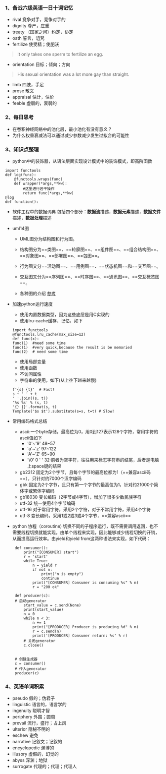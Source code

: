 ### 1、备战六级英语一日十词记忆
- rival   竞争对手，竞争对手的
- dignity  尊严，庄重
- treaty （国家之间）约定，协定
- oath  誓言，诅咒
- fertilize  使受精；使肥沃
> It only takes one sperm to fertilize an egg.
- orientation   目标；倾向；方向
> His sexual orientation was a lot more gay than straight.
- limb  四肢，手足
- prose  散文
- appraisal    估计，估价
- feeble  虚弱的，衰弱的

### 2、每日思考
- 在卷积神经网络中的池化层，最小池化有没有意义？
- 为什么权重衰减法可以通过减少参数减少发生过拟合的可能性


### 3、知识点整理
- python中的装饰器，从语法层面实现设计模式中的装饰模式，即高阶函数
```
import functools
def log(func):
    @functools.wraps(func)
    def wrapper(*args,**kw):
        #这里进行若干操作
        return func(*args,**kw)
@log
def function():
```

- 软件工程中的数据词典
包括四个部分：**数据流**描述，**数据元素**描述，**数据文件**描述，**数据处理**描述

- uml14图
  - UML图分为结构图和行为图。

  - 结构图分为==类图==、==轮廓图==、==组件图==、==组合结构图==、==对象图==、==部署图==、==包图==。

  - 行为图又分==活动图==、==用例图==、==状态机图==和==交互图==。

  - 交互图又分为==序列图==、==时序图==、==通讯图==、==交互概览图==。

  - 各种图的介绍 [参考](https://cloud.tencent.com/developer/article/1684161)

- 加速python运行速度
  - 使用内置数据类型，因为这些底层是用C实现的
  - 使用lru-cache缓存、记忆，如下
  ```
  import functools
  @functools.lru_cache(max_size=12)
  def func(x):
  func(1)  #need some time
  func(1)  #very quick,because the result is be memoried
  func(2)  # need some time
  ```
  - 使用局部变量
  - 使用函数
  - 不访问属性
  - 字符串的使用，如下(从上往下越来越慢)
  ```
  f'{s} {t}'  # Fast!
  s + ' ' + t
  ' '.join((s, t))
  '%s %s' % (s, t)
  '{} {}'.format(s, t)
  Template('$s $t').substitute(s=s, t=t) # Slow!
  ```
- 常用编码格式总结
  - ascii:一个byte存储，最高位为0，用0到127表示128个字符，常用字符的ascii值如下
    - '0'~'9'  48~57
    - 'a'~'z'  97~122
    - 'A'~'Z'  65~90
    - '\0' 0  ' ' 32:前者为空字符，往往用来标志字符串的结尾，后者是电脑上space键的结果
   - gb2312  固定为2个字节，且每个字节的最高位都为1（==兼容ascii码==），只针对约7000个汉字编码
   - gbk 固定为2个字节，且只有第一个字节的最高位为1，针对约21000个简体字或繁体字编码
   - gb18030  变长编码（2字节或4字节），增加了很多少数民族字符
   - utf-32 统一使用4个字节编码
   - utf-16 对于常用字符，采用2个字符，对于不常用字符，采用4个字符
   - utf-8 变长编码，采用1或2或3或4个字节，==兼容ascii==
 - python 协程（coroutine)
   切换不同的子程序运行，既不需要调用返回，也不需要线程切换就能实现，由单个线程来实现，因此能够减少线程切换的开销，从而提高运行效率。由yield和yield from这两种语法来实现，如下代码：
   ```
    def consumer():
        print("[CONSUMER] start")
        r = 'start'
        while True:
            n = yield r
            if not n:
                print("n is empty")
                continue
            print("[CONSUMER] Consumer is consuming %s" % n)
            r = "200 ok"

    def producer(c):
    # 启动generator
        start_value = c.send(None)
        print(start_value)
        n = 0
        while n < 3:
            n += 1
            print("[PRODUCER] Producer is producing %d" % n)
            r = c.send(n)
            print('[PRODUCER] Consumer return: %s' % r)
        # 关闭generator
        c.close()


    # 创建生成器
    c = consumer()
    # 传入generator
    producer(c)
   ```
### 4、英语单词积累
- pseudo  假的；伪君子
- linguistic   语言的，语言学的
- ingenuity   聪明才智
- periphery  外围；圆周
- prevail  流行，盛行；占上风
- ulterior  隐秘不明的
- eschew   避免
- narrative  记叙文；记叙的
- encyclopedic  渊博的
- illusory  虚假的，幻觉的
- abyss  深渊；地狱
- surrogate   代理的；代理；代理人
